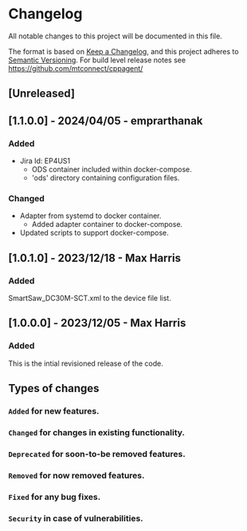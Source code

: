 # Changelog
All notable changes to this project will be documented in this file.

The format is based on [Keep a Changelog](https://keepachangelog.com/en/),
and this project adheres to [Semantic Versioning](https://semver.org/spec/v2.0.0.html).
For build level release notes see https://github.com/mtconnect/cppagent/

## [Unreleased] 

## [1.1.0.0] - 2024/04/05 - emprarthanak
### Added
- Jira Id: EP4US1
  - ODS container included within docker-compose.
  - 'ods' directory containing configuration files.
### Changed
- Adapter from systemd to docker container.
  - Added adapter container to docker-compose.
- Updated scripts to support docker-compose.

## [1.0.1.0] - 2023/12/18 - Max Harris
### Added
SmartSaw_DC30M-SCT.xml to the device file list.

## [1.0.0.0] - 2023/12/05 - Max Harris
### Added
This is the intial revisioned release of the code.


## Types of changes
### `Added` for new features.
### `Changed` for changes in existing functionality.
### `Deprecated` for soon-to-be removed features.
### `Removed` for now removed features.
### `Fixed` for any bug fixes.
### `Security` in case of vulnerabilities.
